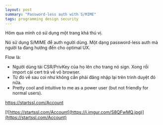 ```yaml
---
layout: post
summary: "Password-less auth with S/MIME"
tags: programming design security
---
```

Hôm qua mình có sử dụng một trang khá thú vị.

Nó sử dụng S/MIME để auth người dùng. Một dạng password-less auth mà người ta đang hướng đến cho optimal UX.

Flow là:

- Người dùng tải CSR/PrivKey của họ lên cho trang nó sign. Xong rồi import cái cert trả về vô browser.
- Từ đó về sau coi như không cần phải đăng nhập lại trên trình duyệt đó nữa.
- Pretty cool and intuitive to me as a power user (but not friendly for normal users).

https://startssl.com/Account

[![https://startssl.com/Account](https://i.imgur.com/S8QFwMQ.jpg)](https://startssl.com/Account)
